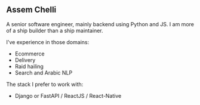 ## Assem Chelli

A senior software engineer, mainly backend using Python and JS. I am more of a ship builder than a ship maintainer.

I've experience in those domains: 
- Ecommerce
- Delivery
- Raid hailing
- Search and Arabic NLP

The stack I prefer to work with:
- Django or FastAPI / ReactJS / React-Native
